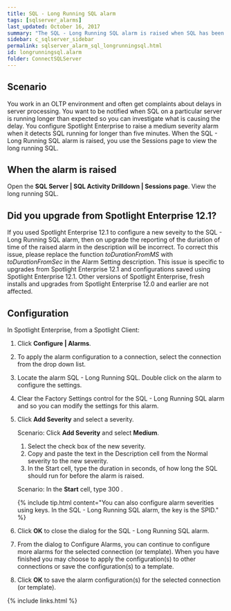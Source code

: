 ```yaml
---
title: SQL - Long Running SQL alarm
tags: [sqlserver_alarms]
last_updated: October 16, 2017
summary: "The SQL - Long Running SQL alarm is raised when SQL has been running longer than a configured time. Because the (configured time) is unique to each environment, the SQL - Long Running SQL alarm, by default, is not configured."
sidebar: c_sqlserver_sidebar
permalink: sqlserver_alarm_sql_longrunningsql.html
id: longrunningsql.alarm
folder: ConnectSQLServer
---
```





## Scenario

You work in an OLTP environment and often get complaints about delays in server processing. You want to be notified when SQL on a particular server is running longer than expected so you can investigate what is causing the delay. You configure Spotlight Enterprise to raise a medium severity alarm when it detects SQL running for longer than five minutes. When the SQL - Long Running SQL alarm is raised, you use the Sessions page to view the long running SQL.


## When the alarm is raised

Open the **SQL Server \| SQL Activity Drilldown \| Sessions page**. View the long running SQL.


## Did you upgrade from Spotlight Enterprise 12.1?
If you used Spotlight Enterprise 12.1 to configure a new seveity to the SQL - Long Running SQL alarm, then on upgrade the reporting of the duriation of time of the raised alarm in the description will be incorrect. To correct this issue, please replace the function *toDurationFromMS* with *toDurationFromSec* in the Alarm Setting description. This issue is specific to upgrades from Spotlight Enterprise 12.1 and configurations saved using Spotlight Enterprise 12.1. Other versions of Spotlight Enterprise, fresh installs and upgrades from Spotlight Enterprise 12.0 and earlier are not affected.

## Configuration

In Spotlight Enterprise, from a Spotlight Client:

1. Click **Configure \| Alarms**.
2. To apply the alarm configuration to a connection, select the connection from the drop down list.
3. Locate the alarm SQL - Long Running SQL. Double click on the alarm to configure the settings.
4. Clear the Factory Settings control for the SQL - Long Running SQL alarm and so you can modify the settings for this alarm.
5. Click **Add Severity** and select a severity.

   Scenario: Click **Add Severity** and select **Medium**.
   1. Select the check box of the new severity.
   2. Copy and paste the text in the Description cell from the Normal severity to the new severity.
   3. In the Start cell, type the duration in seconds, of how long the SQL should run for before the alarm is raised.

   Scenario: In the **Start** cell, type 300 .

   {% include tip.html content="You can also configure alarm severities using keys. In the SQL - Long Running SQL alarm, the key is the SPID." %}

6. Click **OK** to close the dialog for the SQL - Long Running SQL alarm.
7. From the dialog to Configure Alarms, you can continue to configure more alarms for the selected connection (or template). When you have finished you may choose to apply the configuration(s) to other connections or save the configuration(s) to a template.
8. Click **OK** to save the alarm configuration(s) for the selected connection (or template).

{% include links.html %}
